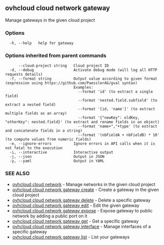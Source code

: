 ## ovhcloud cloud network gateway

Manage gateways in the given cloud project

### Options

```
  -h, --help   help for gateway
```

### Options inherited from parent commands

```
      --cloud-project string   Cloud project ID
  -d, --debug                  Activate debug mode (will log all HTTP requests details)
  -f, --format string          Output value according to given format (expression using https://github.com/PaesslerAG/gval syntax)
                               Examples:
                                 --format 'id' (to extract a single field)
                                 --format 'nested.field.subfield' (to extract a nested field)
                                 --format '[id, 'name']' (to extract multiple fields as an array)
                                 --format '{"newKey": oldKey, "otherKey": nested.field}' (to extract and rename fields in an object)
                                 --format 'name+","+type' (to extract and concatenate fields in a string)
                                 --format '(nbFieldA + nbFieldB) * 10' (to compute values from numeric fields)
  -e, --ignore-errors          Ignore errors in API calls when it is not fatal to the execution
  -i, --interactive            Interactive output
  -j, --json                   Output in JSON
  -y, --yaml                   Output in YAML
```

### SEE ALSO

* [ovhcloud cloud network](ovhcloud_cloud_network.md)	 - Manage networks in the given cloud project
* [ovhcloud cloud network gateway create](ovhcloud_cloud_network_gateway_create.md)	 - Create a gateway in the given cloud project
* [ovhcloud cloud network gateway delete](ovhcloud_cloud_network_gateway_delete.md)	 - Delete a specific gateway
* [ovhcloud cloud network gateway edit](ovhcloud_cloud_network_gateway_edit.md)	 - Edit the given gateway
* [ovhcloud cloud network gateway expose](ovhcloud_cloud_network_gateway_expose.md)	 - Expose gateway to public network by adding a public port on it
* [ovhcloud cloud network gateway get](ovhcloud_cloud_network_gateway_get.md)	 - Get a specific gateway
* [ovhcloud cloud network gateway interface](ovhcloud_cloud_network_gateway_interface.md)	 - Manage interfaces of a specific gateway
* [ovhcloud cloud network gateway list](ovhcloud_cloud_network_gateway_list.md)	 - List your gateways

